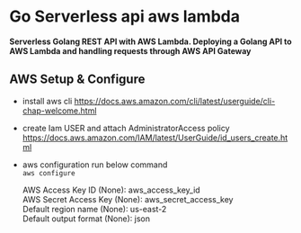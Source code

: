 # Go Serverless api aws lambda

**Serverless Golang REST API with AWS Lambda. Deploying a Golang API to AWS Lambda and handling requests through AWS API Gateway**

## AWS Setup & Configure 

* install aws cli https://docs.aws.amazon.com/cli/latest/userguide/cli-chap-welcome.html



* create Iam USER and attach AdministratorAccess policy https://docs.aws.amazon.com/IAM/latest/UserGuide/id_users_create.html


* aws configuration run below command \
` aws configure `


	AWS Access Key ID (None): aws_access_key_id \
	AWS Secret Access Key (None): aws_secret_access_key \
	Default region name (None): us-east-2 \
	Default output format (None): json





